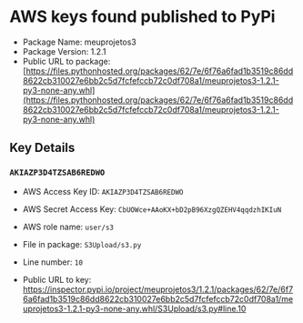 # AWS keys found published to PyPi

* Package Name: meuprojetos3
* Package Version: 1.2.1
* Public URL to package: [https://files.pythonhosted.org/packages/62/7e/6f76a6fad1b3519c86dd8622cb310027e6bb2c5d7fcfefccb72c0df708a1/meuprojetos3-1.2.1-py3-none-any.whl](https://files.pythonhosted.org/packages/62/7e/6f76a6fad1b3519c86dd8622cb310027e6bb2c5d7fcfefccb72c0df708a1/meuprojetos3-1.2.1-py3-none-any.whl)

## Key Details

### `AKIAZP3D4TZSAB6REDWO`

* AWS Access Key ID: `AKIAZP3D4TZSAB6REDWO`
* AWS Secret Access Key: `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` 
* AWS role name: `user/s3`
* File in package: `S3Upload/s3.py`
* Line number: `10`

* Public URL to key: https://inspector.pypi.io/project/meuprojetos3/1.2.1/packages/62/7e/6f76a6fad1b3519c86dd8622cb310027e6bb2c5d7fcfefccb72c0df708a1/meuprojetos3-1.2.1-py3-none-any.whl/S3Upload/s3.py#line.10



